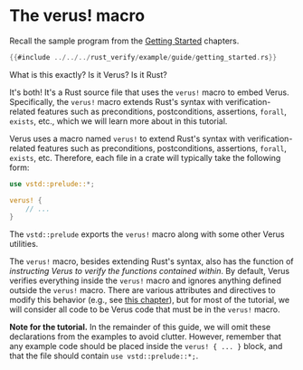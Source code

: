 # The verus! macro

Recall the sample program from the [Getting Started](./getting_started.md) chapters.

```rust
{{#include ../../../rust_verify/example/guide/getting_started.rs}}
```

What is this exactly? Is it Verus? Is it Rust?

It's both! It's a Rust source file that uses the `verus!` macro to embed Verus.
Specifically, the `verus!` macro extends Rust's syntax with verification-related features
such as preconditions, postconditions, assertions, `forall`, `exists`, etc.,
which we will learn more about in this tutorial.


Verus uses a macro named `verus!` to extend Rust's syntax with verification-related features
such as preconditions, postconditions, assertions, `forall`, `exists`, etc.
Therefore, each file in a crate will typically take the following form:

```rust
use vstd::prelude::*;

verus! {
    // ...
}
```

The `vstd::prelude` exports the `verus!` macro along with some other Verus utilities.

The `verus!` macro, besides extending Rust's syntax, also has the function of
_instructing Verus to verify the functions contained within_.
By default, Verus verifies everything inside the `verus!` macro and ignores anything
defined outside the `verus!` macro. There are various attributes and directives to modify
this behavior (e.g., see [this chapter](./interacting-with-unverified-code.md)), but for
most of the tutorial, we will consider all code to be Verus code that must be in the
`verus!` macro.

**Note for the tutorial.**
In the remainder of this guide, we will omit these declarations from the examples to avoid clutter.
However, remember that any example code should be placed inside the `verus! { ... }` block,
and that the file should contain `use vstd::prelude::*;`.

